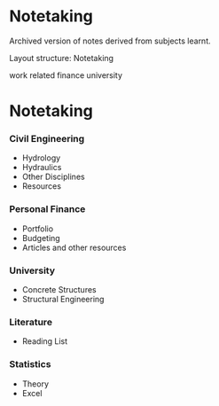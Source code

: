 # Notetaking
Archived version of notes derived from subjects learnt.

Layout structure:
Notetaking

work related
finance
university 

# Notetaking

### Civil Engineering 
* Hydrology
* Hydraulics
* Other Disciplines
* Resources

### Personal Finance
* Portfolio
* Budgeting 
* Articles and other resources

### University
* Concrete Structures
* Structural Engineering

### Literature
* Reading List


### Statistics
* Theory
* Excel


